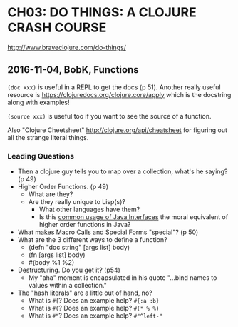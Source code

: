 # CH03:  DO THINGS: A CLOJURE CRASH COURSE

http://www.braveclojure.com/do-things/

## 2016-11-04, BobK, Functions

`(doc xxx)` is useful in a REPL to get the docs (p 51).  Another really useful resource is
https://clojuredocs.org/clojure.core/apply which is the docstring along with examples!

`(source xxx)` is useful too if you want to see the source of a function.

Also "Clojure Cheetsheet" http://clojure.org/api/cheatsheet for figuring out all the strange literal
things.

### Leading Questions

* Then a clojure guy tells you to map over a collection, what's he saying? (p 49)
* Higher Order Functions. (p 49)
  * What are they?
  * Are they really unique to Lisp(s)?
    * What other languages have them?
    * Is this [common usage of Java Interfaces](https://docs.oracle.com/javase/7/docs/api/java/util/Collections.html#sort(java.util.List,%20java.util.Comparator)) the moral equivalent of higher order functions in Java?
* What makes Macro Calls and Special Forms "special"?  (p 50)
* What are the 3 different ways to define a function?
  * (defn "doc string" [args list] body)
  * (fn [args list] body)
  * #(body %1 %2)
* Destructuring.  Do you get it? (p54)
  * My "aha" moment is encapsulated in his quote "...bind names to values within a collection."
* The "hash literals" are a little out of hand, no?
  * What is `#{`?  Does an example help? `#{:a :b}`
  * What is `#(`?  Does an example help? `#(* % %)`
  * What is `#"`?  Does an example help? `#"^left-"`
